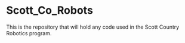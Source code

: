 # Scott_Co_Robots
This is the repository that will hold any code used in the Scott Country Robotics program.
